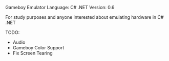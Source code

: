 Gameboy Emulator
Language: C# .NET
Version: 0.6

For study purposes and anyone interested about emulating hardware in C# .NET 

TODO:
- Audio
- Gameboy Color Support
- Fix Screen Tearing
